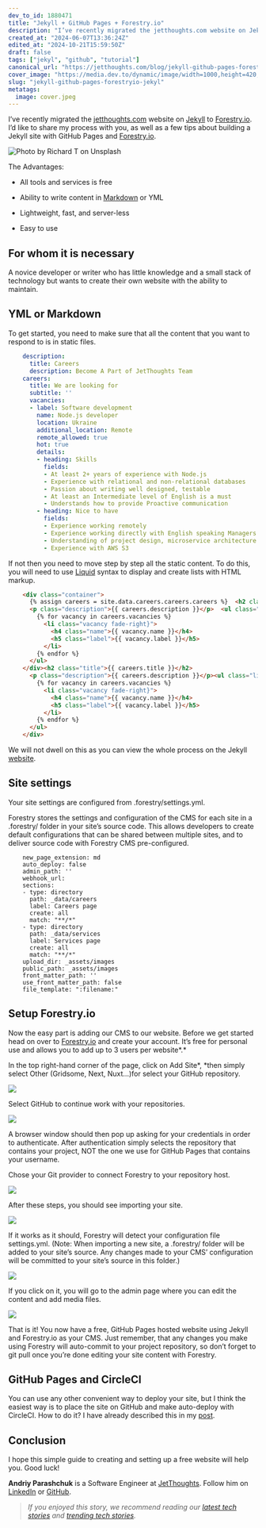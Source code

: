 ```yaml
---
dev_to_id: 1880471
title: "Jekyll + GitHub Pages + Forestry.io"
description: "I’ve recently migrated the jetthoughts.com website on Jekyll to Forestry.io. I’d like to share my..."
created_at: "2024-06-07T13:36:24Z"
edited_at: "2024-10-21T15:59:50Z"
draft: false
tags: ["jekyl", "github", "tutorial"]
canonical_url: "https://jetthoughts.com/blog/jekyll-github-pages-forestryio-jekyl/"
cover_image: "https://media.dev.to/dynamic/image/width=1000,height=420,fit=cover,gravity=auto,format=auto/https%3A%2F%2Fraw.githubusercontent.com%2Fjetthoughts%2Fjetthoughts.github.io%2Fmaster%2Fstatic%2Fassets%2Fimg%2Fblog%2Fjekyll-github-pages-forestryio-jekyl%2Ffile_0.jpeg"
slug: "jekyll-github-pages-forestryio-jekyl"
metatags:
  image: cover.jpeg
---
```

I’ve recently migrated the [jetthoughts.com](https://www.jetthoughts.com/) website on [Jekyll](https://jekyllrb.com/) to [Forestry.io](https://forestry.io/). I’d like to share my process with you, as well as a few tips about building a Jekyll site with GitHub Pages and [Forestry.io](https://forestry.io/).

![Photo by [Richard T](https://unsplash.com/photos/yovhXPl8V1M) on[ Unsplash](https://unsplash.com/?utm_source=unsplash&utm_medium=referral&utm_content=creditCopyText)](file_0.jpeg)

The Advantages:

* All tools and services is free

* Ability to write content in [Markdown](https://www.markdownguide.org/) or YML

* Lightweight, fast, and server-less

* Easy to use

## For whom it is necessary

A novice developer or writer who has little knowledge and a small stack of technology but wants to create their own website with the ability to maintain.

## YML or Markdown

To get started, you need to make sure that all the content that you want to respond to is in static files.
```yaml
    description:
      title: Careers
      description: Become A Part of JetThoughts Team
    careers:
      title: We are looking for
      subtitle: ''
      vacancies:
      - label: Software development
        name: Node.js developer
        location: Ukraine
        additional_location: Remote
        remote_allowed: true
        hot: true
        details:
        - heading: Skills
          fields:
          - At least 2+ years of experience with Node.js
          - Experience with relational and non-relational databases 
          - Passion about writing well designed, testable
          - At least an Intermediate level of English is a must
          - Understands how to provide Proactive communication
        - heading: Nice to have
          fields:
          - Experience working remotely
          - Experience working directly with English speaking Managers
          - Understanding of project design, microservice architecture
          - Experience with AWS S3
```
If not then you need to move step by step all the static content. To do this, you will need to use [Liquid](https://shopify.github.io/liquid/) syntax to display and create lists with HTML markup.
```html
    <div class="container">
      {% assign careers = site.data.careers.careers.careers %}  <h2 class="title">{{ careers.title }}</h2>
      <p class="description">{{ careers.description }}</p>  <ul class="list">
        {% for vacancy in careers.vacancies %}
          <li class="vacancy fade-right}">
            <h4 class="name">{{ vacancy.name }}</h4>
            <h5 class="label">{{ vacancy.label }}</h5>
          </li>
        {% endfor %}
      </ul>
    </div><h2 class="title">{{ careers.title }}</h2>
      <p class="description">{{ careers.description }}</p><ul class="list">
        {% for vacancy in careers.vacancies %}
          <li class="vacancy fade-right}">
            <h4 class="name">{{ vacancy.name }}</h4>
            <h5 class="label">{{ vacancy.label }}</h5>
          </li>
        {% endfor %}
      </ul>
    </div>
```
We will not dwell on this as you can view the whole process on the Jekyll [website](https://jekyllrb.com/docs/datafiles/).

## Site settings

Your site settings are configured from .forestry/settings.yml.

Forestry stores the settings and configuration of the CMS for each site in a .forestry/ folder in your site’s source code. This allows developers to create default configurations that can be shared between multiple sites, and to deliver source code with Forestry CMS pre-configured.
```
    new_page_extension: md
    auto_deploy: false
    admin_path: ''
    webhook_url: 
    sections:
    - type: directory
      path: _data/careers
      label: Careers page
      create: all
      match: "**/*"
    - type: directory
      path: _data/services
      label: Services page
      create: all
      match: "**/*"
    upload_dir: _assets/images
    public_path: _assets/images
    front_matter_path: ''
    use_front_matter_path: false
    file_template: ":filename:"
```
## Setup Forestry.io

Now the easy part is adding our CMS to our website. Before we get started head on over to [Forestry.io](https://forestry.io/) and create your account. It’s free for personal use and allows you to add up to 3 users per website*.*

In the top right-hand corner of the page, click on Add Site*, *then simply select Other (Gridsome, Next, Nuxt…)for select your GitHub repository.

![](file_1.jpg)

Select GitHub to continue work with your repositories.

![](file_2.jpg)

A browser window should then pop up asking for your credentials in order to authenticate. After authentication simply selects the repository that contains your project, NOT the one we use for GitHub Pages that contains your username.

Chose your Git provider to connect Forestry to your repository host.

![](file_3.jpg)

After these steps, you should see importing your site.

![](file_4.jpg)

If it works as it should, Forestry will detect your configuration file settings.yml. (Note: When importing a new site, a .forestry/ folder will be added to your site’s source. Any changes made to your CMS’ configuration will be committed to your site’s source in this folder.)

![](file_5.jpg)

If you click on it, you will go to the admin page where you can edit the content and add media files.

![](file_6.jpg)

That is it! You now have a free, GitHub Pages hosted website using Jekyll and Forestry.io as your CMS. Just remember, that any changes you make using Forestry will auto-commit to your project repository, so don’t forget to git pull once you’re done editing your site content with Forestry.

## GitHub Pages and CircleCI

You can use any other convenient way to deploy your site, but I think the easiest way is to place the site on GitHub and make auto-deploy with CircleCI.
How to do it? I have already described this in my [post](https://jtway.co/deploying-jekyll-to-github-pages-with-circleci-2-0-3eb69324bc6e).

## Conclusion

I hope this simple guide to creating and setting up a free website will help you. Good luck!

**Andriy Parashchuk** is a Software Engineer at [JetThoughts](https://www.jetthoughts.com/). Follow him on [LinkedIn](https://www.linkedin.com/in/andriy-parashchuk-3aa56468/) or [GitHub](https://github.com/andriyParashchuk).
>  *If you enjoyed this story, we recommend reading our [latest tech stories](https://jtway.co/latest) and [trending tech stories](https://jtway.co/trending).*
